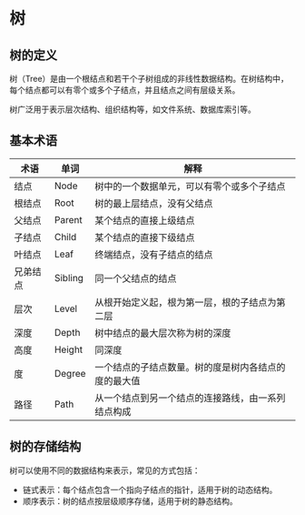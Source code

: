 # 树

## 树的定义

树（Tree）是由一个根结点和若干个子树组成的非线性数据结构。在树结构中，每个结点都可以有零个或多个子结点，并且结点之间有层级关系。

树广泛用于表示层次结构、组织结构等，如文件系统、数据库索引等。

## 基本术语

| 术语     | 单词    | 解释                                                 |
| -------- | ------- | ---------------------------------------------------- |
| 结点     | Node    | 树中的一个数据单元，可以有零个或多个子结点           |
| 根结点   | Root    | 树的最上层结点，没有父结点                           |
| 父结点   | Parent  | 某个结点的直接上级结点                               |
| 子结点   | Child   | 某个结点的直接下级结点                               |
| 叶结点   | Leaf    | 终端结点，没有子结点的结点                           |
| 兄弟结点 | Sibling | 同一个父结点的结点                                   |
| 层次     | Level   | 从根开始定义起，根为第一层，根的子结点为第二层       |
| 深度     | Depth   | 树中结点的最大层次称为树的深度                       |
| 高度     | Height  | 同深度                                               |
| 度       | Degree  | 一个结点的子结点数量。树的度是树内各结点的度的最大值 |
| 路径     | Path    | 从一个结点到另一个结点的连接路线，由一系列结点构成   |

## 树的存储结构

树可以使用不同的数据结构来表示，常见的方式包括：

- 链式表示：每个结点包含一个指向子结点的指针，适用于树的动态结构。
- 顺序表示：树的结点按层级顺序存储，适用于树的静态结构。
